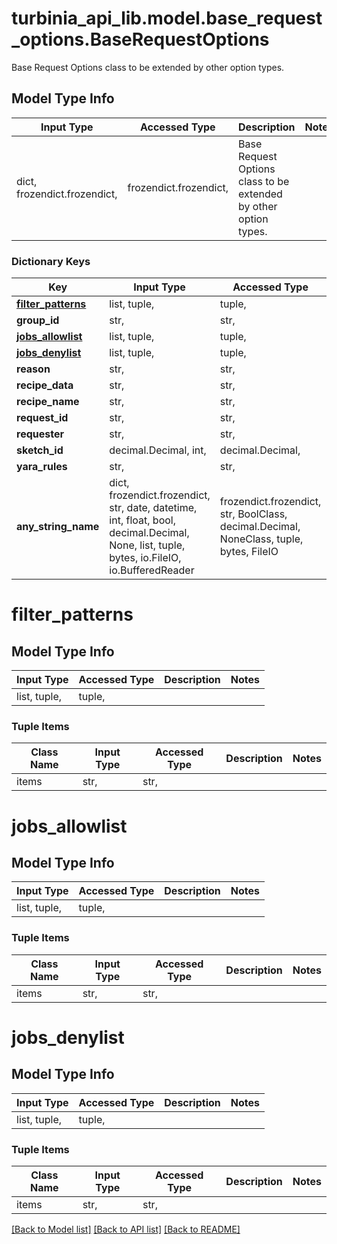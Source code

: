# turbinia_api_lib.model.base_request_options.BaseRequestOptions

Base Request Options class to be extended by other option types. 

## Model Type Info
Input Type | Accessed Type | Description | Notes
------------ | ------------- | ------------- | -------------
dict, frozendict.frozendict,  | frozendict.frozendict,  | Base Request Options class to be extended by other option types.  | 

### Dictionary Keys
Key | Input Type | Accessed Type | Description | Notes
------------ | ------------- | ------------- | ------------- | -------------
**[filter_patterns](#filter_patterns)** | list, tuple,  | tuple,  |  | [optional] 
**group_id** | str,  | str,  |  | [optional] 
**[jobs_allowlist](#jobs_allowlist)** | list, tuple,  | tuple,  |  | [optional] 
**[jobs_denylist](#jobs_denylist)** | list, tuple,  | tuple,  |  | [optional] 
**reason** | str,  | str,  |  | [optional] 
**recipe_data** | str,  | str,  |  | [optional] 
**recipe_name** | str,  | str,  |  | [optional] 
**request_id** | str,  | str,  |  | [optional] 
**requester** | str,  | str,  |  | [optional] 
**sketch_id** | decimal.Decimal, int,  | decimal.Decimal,  |  | [optional] 
**yara_rules** | str,  | str,  |  | [optional] 
**any_string_name** | dict, frozendict.frozendict, str, date, datetime, int, float, bool, decimal.Decimal, None, list, tuple, bytes, io.FileIO, io.BufferedReader | frozendict.frozendict, str, BoolClass, decimal.Decimal, NoneClass, tuple, bytes, FileIO | any string name can be used but the value must be the correct type | [optional]

# filter_patterns

## Model Type Info
Input Type | Accessed Type | Description | Notes
------------ | ------------- | ------------- | -------------
list, tuple,  | tuple,  |  | 

### Tuple Items
Class Name | Input Type | Accessed Type | Description | Notes
------------- | ------------- | ------------- | ------------- | -------------
items | str,  | str,  |  | 

# jobs_allowlist

## Model Type Info
Input Type | Accessed Type | Description | Notes
------------ | ------------- | ------------- | -------------
list, tuple,  | tuple,  |  | 

### Tuple Items
Class Name | Input Type | Accessed Type | Description | Notes
------------- | ------------- | ------------- | ------------- | -------------
items | str,  | str,  |  | 

# jobs_denylist

## Model Type Info
Input Type | Accessed Type | Description | Notes
------------ | ------------- | ------------- | -------------
list, tuple,  | tuple,  |  | 

### Tuple Items
Class Name | Input Type | Accessed Type | Description | Notes
------------- | ------------- | ------------- | ------------- | -------------
items | str,  | str,  |  | 

[[Back to Model list]](../../README.md#documentation-for-models) [[Back to API list]](../../README.md#documentation-for-api-endpoints) [[Back to README]](../../README.md)

